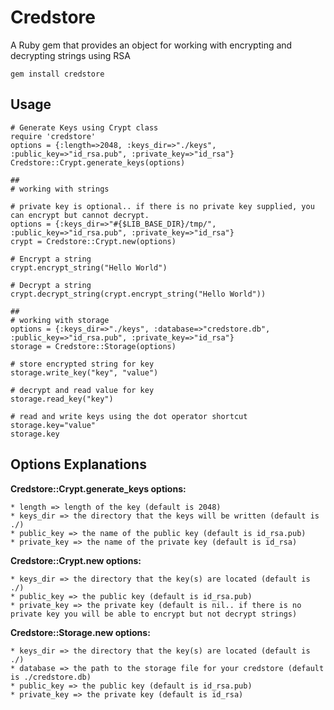 Credstore
=========

A Ruby gem that provides an object for working with encrypting and decrypting strings using RSA

	gem install credstore


Usage
---
	# Generate Keys using Crypt class
	require 'credstore'
	options = {:length=>2048, :keys_dir=>"./keys", :public_key=>"id_rsa.pub", :private_key=>"id_rsa"}
	Credstore::Crypt.generate_keys(options)
	
	##
	# working with strings
	 
	# private key is optional.. if there is no private key supplied, you can encrypt but cannot decrypt.
	options = {:keys_dir=>"#{$LIB_BASE_DIR}/tmp/", :public_key=>"id_rsa.pub", :private_key=>"id_rsa"}
	crypt = Credstore::Crypt.new(options)
	
	# Encrypt a string
	crypt.encrypt_string("Hello World")
	
	# Decrypt a string
	crypt.decrypt_string(crypt.encrypt_string("Hello World"))
	
	##
	# working with storage
	options = {:keys_dir=>"./keys", :database=>"credstore.db", :public_key=>"id_rsa.pub", :private_key=>"id_rsa"}
	storage = Credstore::Storage(options)
	
	# store encrypted string for key
	storage.write_key("key", "value")
	
	# decrypt and read value for key
	storage.read_key("key")
	
	# read and write keys using the dot operator shortcut
	storage.key="value"
	storage.key
	
	
Options Explanations
---
**Credstore::Crypt.generate_keys options:**
	
	* length => length of the key (default is 2048)
	* keys_dir => the directory that the keys will be written (default is ./)
	* public_key => the name of the public key (default is id_rsa.pub)
	* private_key => the name of the private key (default is id_rsa)
	
**Credstore::Crypt.new options:**

	* keys_dir => the directory that the key(s) are located (default is ./)
	* public_key => the public key (default is id_rsa.pub)
	* private_key => the private key (default is nil.. if there is no private key you will be able to encrypt but not decrypt strings)
	
**Credstore::Storage.new options:**

	* keys_dir => the directory that the key(s) are located (default is ./)
	* database => the path to the storage file for your credstore (default is ./credstore.db)
	* public_key => the public key (default is id_rsa.pub)
	* private_key => the private key (default is id_rsa)

	